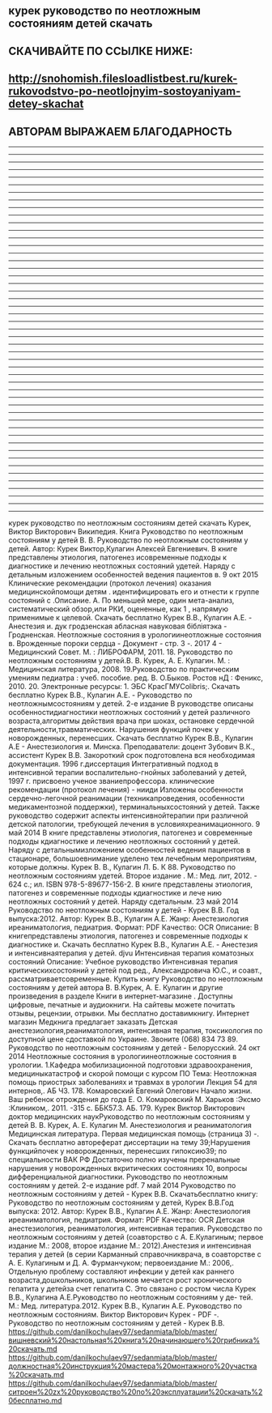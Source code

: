 курек руководство по неотложным состояниям детей скачать
--------------------------------------------------
СКАЧИВАЙТЕ ПО ССЫЛКЕ НИЖЕ:
--------------------------------------------------
http://snohomish.filesloadlistbest.ru/kurek-rukovodstvo-po-neotlojnyim-sostoyaniyam-detey-skachat
--------------------------------------------------
АВТОРАМ ВЫРАЖАЕМ БЛАГОДАРНОСТЬ
--------------------------------------------------
--------------------------------------------------
--------------------------------------------------
--------------------------------------------------
--------------------------------------------------
--------------------------------------------------
--------------------------------------------------
--------------------------------------------------
--------------------------------------------------
--------------------------------------------------
--------------------------------------------------
--------------------------------------------------
--------------------------------------------------
--------------------------------------------------
--------------------------------------------------
--------------------------------------------------
--------------------------------------------------
--------------------------------------------------
--------------------------------------------------
--------------------------------------------------
--------------------------------------------------
--------------------------------------------------
--------------------------------------------------
--------------------------------------------------
--------------------------------------------------
--------------------------------------------------
--------------------------------------------------
--------------------------------------------------
--------------------------------------------------
--------------------------------------------------
--------------------------------------------------
--------------------------------------------------
--------------------------------------------------
--------------------------------------------------
--------------------------------------------------
--------------------------------------------------
--------------------------------------------------
--------------------------------------------------
--------------------------------------------------
--------------------------------------------------
--------------------------------------------------
--------------------------------------------------
--------------------------------------------------
--------------------------------------------------
--------------------------------------------------
--------------------------------------------------
--------------------------------------------------
--------------------------------------------------
--------------------------------------------------
--------------------------------------------------
курек руководство по неотложным состояниям детей скачать Курек, Виктор Викторович  Википедия. Книга Руководство по неотложным состояниям у детей В. В. Руководство по неотложным состояниям у детей. Автор: Курек Виктор,Кулагин Алексей Евгениевич. В книге представлены этиология, патогенез исовременные подходы к диагностике и лечению неотложных состояний удетей. Наряду с детальным изложением особенностей ведения пациентов в. 9 окт 2015  Клинические рекомендации (протокол лечения) оказания медицинскойпомощи детям . идентифицировать его и отнести к группе состояний с .Описание. A. По меньшей мере, один мета-анализ, систематический обзор,или РКИ, оцененные, как 1 , напрямую применимые к целевой. Скачать бесплатно Курек В.В., Кулагин А.Е. - Анестезия и. дук гродзенская абласная навуковая бiблiятэка - Гродненская. Неотложные состояния в урологиинеотложные состояния в. Врожденные пороки сердца - Документ - стр. 3 -. 2017  4 - Медицинский Совет. М. : ЛИБРОФАРМ, 2011. 18. Руководство по неотложным состояниям у детей.В. В. Курек, А. Е. Кулагин. М. : Медицинская литература, 2008. 19.Руководство по практическим умениям педиатра : учеб. пособие. ред. В. О.Быков. Ростов нД : Феникс, 2010. 20. Электронные ресурсы: 1. ЭБС КрасГМУColibris;. Скачать бесплатно Курек В.В., Кулагин А.Е. - Руководство по неотложнымсостояниям у детей. 2-е издание  В руководстве описаны особенностидиагностики неотложных состояний у детей различного возраста,алгоритмы действия врача при шоках, остановке сердечной деятельности,травматических. Нарушения функций почек у новорожденных, перенесших. Скачать бесплатно Курек В.В., Кулагин А.Е - Анестезиология и. Минска. Преподаватели: доцент Зубович В.К., ассистент Курек В.В. Закороткий срок подготовлена вся необходимая документация.  1996 г.диссертация Интегративный подход в интенсивной терапии воспалительно-гнойных заболеваний у детей, 1997 г. присвоено ученое званиепрофессора. клинические рекомендации (протокол лечения) - нииди
Изложены особенности сердечно-легочной реанимации (техникапроведения, особенности медикаментозной поддержки), терминальныхсостояний у детей. Также руководство содержит аспекты интенсивнойтерапии при различной детской патологии, требующей лечения в условияхреанимационного. 9 май 2014  В книге представлены этиология, патогенез и современные подходы кдиагностике и лечению неотложных состояний у детей. Наряду с детальнымизложением особенностей ведения пациентов в стационаре, большоевнимание уделено тем лечебным мероприятиям, которые должны. Курек В. В., Кулагин Л. Б. К 88. Руководство по неотложным состояниям удетей. Второе издание . М.: Мед. лит, 2012. - 624 с.; ил. ISBN 978-5-89677-156-2. В книге представлены этиология, патогенез и современные подходы кдиагностике и лече нию неотложных состояний у детей. Наряду сдетальным. 23 май 2014  Руководство по неотложным состояниям у детей - Курек В.В. Год выпуска:2012. Автор: Курек В.В., Кулагин А.Е. Жанр: Анестезиология иреаниматология, педиатрия. Формат: PDF Качество: OCR Описание: В книгепредставлены этиология, патогенез и современные подходы к диагностике и. Скачать бесплатно Курек В.В., Кулагин А.Е. - Анестезия и интенсивнаятерапия у детей. djvu  Интенсивная терапия коматозных состояний Описание: Учебное руководство Интенсивная терапия критическихсостояний у детей под ред., Александровича Ю.С., и соавт., рассматриваетсовременные. Купить книгу Руководство по неотложным состояниям у детей автора В. В.Курек, А. Е. Кулагин и другие произведения в разделе Книги в интернет-магазине . Доступны цифровые, печатные и аудиокниги. На сайтевы можете почитать отзывы, рецензии, отрывки. Мы бесплатно доставимкнигу. Интернет магазин Медкнига предлагает заказать Детская анестезиология,реаниматология, интенсивная терапия, токсикология по доступной цене сдоставкой по Украине. Звоните (068) 834 73 89. Руководство по неотложным состояниям у детей - Белорусский. 24 окт 2014  Неотложные состояния в урологиинеотложные состояния в урологии. 1.Кафедра мобилизационной подготовки здравоохранения, медициныкатастроф и скорой помощи с курсом ПО Тема: Неотложная помощь приострых заболеваниях и травмах в урологии Лекция 54 для интернов,. АБ ЧЗ. 178. Комаровский Евгений Олегович Начало жизни. Ваш ребенок отрождения до года Е. О. Комаровский М. Харьков :Эксмо :Клиником,. 2011. -315 с. ББК57.3. АБ. 179. Курек Виктор Викторович доктор медицинских наукРуководство по неотложным состояниям у детей В. В. Курек, А. Е. Кулагин М. Анестезиология и реаниматология  Медицинская литература. Первая медицинская помощь (страница 3) -. Скачать бесплатно автореферат диссертации на тему 39;Нарушения функцийпочек у новорожденных, перенесших гипоксию39; по специальности ВАК РФ Достаточно полно изучены преренальные нарушения у новорожденных вкритических состояниях 10, вопросы дифференциальной диагностики. Руководство по неотложным состояниям у детей. 2-е издание pdf. 7 май 2014  Руководство по неотложным состояниям у детей - Курек В.В. Скачатьбесплатно книгу: Руководство по неотложным состояниям у детей, Курек В.В.Год выпуска: 2012. Автор: Курек В.В., Кулагин А.Е. Жанр: Анестезиология иреаниматология, педиатрия. Формат: PDF Качество: OCR
Детская анестезиология, реаниматология, интенсивная терапия. Руководство по неотложным состояниям у детей (соавторство с А. Е.Кулагиным; первое издание  М.: 2008, второе издание  М.: 2012).Анестезия и интенсивная терапия у детей (в серии Карманный справочникврача, в соавторстве с А. Е. Кулагиным и Д. А. Фурманчуком; первоеиздание  М.: 2006,. Отдельную проблему составляют инфекции у детей как раннего возраста,дошкольников, школьников  мечается рост хронического гепатита у детейза счет гепатита С. Это связано с ростом числа  Курек В.В., Кулагина А.Е.Руководство по неотложным состояниям у де- тей. М.: Мед. литература.2012. Курек В.В., Кулагин А.Е. Руководство по неотложным состояниям. Виктор Викторович Курек - PDF -. Руководство по неотложным состояниям у детей - Курек В.В.
https://github.com/danilkochulaev97/sedanmiata/blob/master/вишневский%20настольная%20книга%20начинающего%20грибника%20скачать.md
https://github.com/danilkochulaev97/sedanmiata/blob/master/должностная%20инструкция%20мастера%20монтажного%20участка%20скачать.md
https://github.com/danilkochulaev97/sedanmiata/blob/master/ситроен%20zx%20руководство%20по%20эксплуатации%20скачать%20бесплатно.md